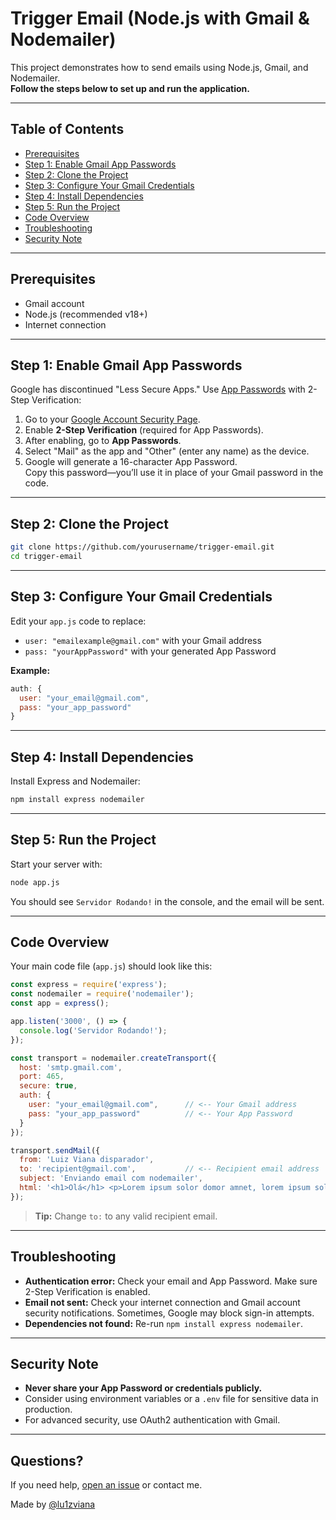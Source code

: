 # Trigger Email (Node.js with Gmail & Nodemailer)

This project demonstrates how to send emails using Node.js, Gmail, and Nodemailer.  
**Follow the steps below to set up and run the application.**

---

## Table of Contents

- [Prerequisites](#prerequisites)
- [Step 1: Enable Gmail App Passwords](#step-1-enable-gmail-app-passwords)
- [Step 2: Clone the Project](#step-2-clone-the-project)
- [Step 3: Configure Your Gmail Credentials](#step-3-configure-your-gmail-credentials)
- [Step 4: Install Dependencies](#step-4-install-dependencies)
- [Step 5: Run the Project](#step-5-run-the-project)
- [Code Overview](#code-overview)
- [Troubleshooting](#troubleshooting)
- [Security Note](#security-note)

---

## Prerequisites

- Gmail account
- Node.js (recommended v18+)
- Internet connection

---

## Step 1: Enable Gmail App Passwords

Google has discontinued "Less Secure Apps." Use [App Passwords](https://support.google.com/accounts/answer/185833?hl=en) with 2-Step Verification:

1. Go to your [Google Account Security Page](https://myaccount.google.com/security).
2. Enable **2-Step Verification** (required for App Passwords).
3. After enabling, go to **App Passwords**.
4. Select "Mail" as the app and "Other" (enter any name) as the device.
5. Google will generate a 16-character App Password.  
   Copy this password—you’ll use it in place of your Gmail password in the code.

---

## Step 2: Clone the Project

```bash
git clone https://github.com/yourusername/trigger-email.git
cd trigger-email
```

---

## Step 3: Configure Your Gmail Credentials

Edit your `app.js` code to replace:

- `user: "emailexample@gmail.com"` with your Gmail address
- `pass: "yourAppPassword"` with your generated App Password

**Example:**
```js
auth: {
  user: "your_email@gmail.com",
  pass: "your_app_password"
}
```

---

## Step 4: Install Dependencies

Install Express and Nodemailer:

```bash
npm install express nodemailer
```

---

## Step 5: Run the Project

Start your server with:

```bash
node app.js
```

You should see `Servidor Rodando!` in the console, and the email will be sent.

---

## Code Overview

Your main code file (`app.js`) should look like this:

```js
const express = require('express');
const nodemailer = require('nodemailer');
const app = express();

app.listen('3000', () => {
  console.log('Servidor Rodando!');
});

const transport = nodemailer.createTransport({
  host: 'smtp.gmail.com',
  port: 465,
  secure: true,
  auth: {
    user: "your_email@gmail.com",      // <-- Your Gmail address
    pass: "your_app_password"          // <-- Your App Password
  }
});

transport.sendMail({
  from: 'Luiz Viana disparador',
  to: 'recipient@gmail.com',           // <-- Recipient email address
  subject: 'Enviando email com nodemailer',
  html: '<h1>Olá</h1> <p>Lorem ipsum solor domor amnet, lorem ipsum solor domor amnet...</p>',
});
```

> **Tip:** Change `to:` to any valid recipient email.

---

## Troubleshooting

- **Authentication error:** Check your email and App Password. Make sure 2-Step Verification is enabled.
- **Email not sent:** Check your internet connection and Gmail account security notifications. Sometimes, Google may block sign-in attempts.
- **Dependencies not found:** Re-run `npm install express nodemailer`.

---

## Security Note

- **Never share your App Password or credentials publicly.**
- Consider using environment variables or a `.env` file for sensitive data in production.
- For advanced security, use OAuth2 authentication with Gmail.

---

## Questions?

If you need help, [open an issue](https://github.com/yourusername/trigger-email/issues) or contact me.

Made by [@lu1zviana](https://github.com/lu1zviana)
